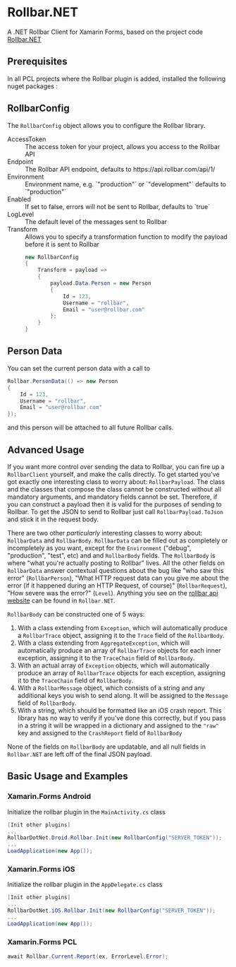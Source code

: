 # Rollbar.NET

A .NET Rollbar Client for Xamarin Forms, based on the project code [Rollbar.NET](https://github.com/rollbar/Rollbar.NET)

## Prerequisites

In all PCL projects where the Rollbar plugin is added, installed the following nuget packages :

## RollbarConfig

The `RollbarConfig` object allows you to configure the Rollbar library.

  <dl>
<dt>AccessToken
</dt>
<dd>The access token for your project, allows you access to the Rollbar API
</dd>
<dt>Endpoint
</dt>
<dd>The Rollbar API endpoint, defaults to https://api.rollbar.com/api/1/
</dd>
<dt>Environment
</dt>
<dd>Environment name, e.g. `"production"` or `"development"` defaults to `"production"`
</dd>
<dt>Enabled
</dt>
<dd>If set to false, errors will not be sent to Rollbar, defaults to `true`
</dd>
<dt>LogLevel
</dt>
<dd>The default level of the messages sent to Rollbar
</dd>
<dt>Transform
</dt>
<dd>Allows you to specify a transformation function to modify the payload before it is sent to Rollbar

```csharp
new RollbarConfig
{
    Transform = payload =>
    {
        payload.Data.Person = new Person
        {
            Id = 123,
            Username = "rollbar",
            Email = "user@rollbar.com"
        };
    }
}
```

</dd>
</dl>

## Person Data

You can set the current person data with a call to

```csharp
Rollbar.PersonData(() => new Person
{
    Id = 123,
    Username = "rollbar",
    Email = "user@rollbar.com"
});
```

and this person will be attached to all future Rollbar calls.

## Advanced Usage

If you want more control over sending the data to Rollbar, you can fire up a `RollbarClient`
yourself, and make the calls directly. To get started you've got exactly one interesting class
to worry about: `RollbarPayload`. The class and the classes that compose the class cannot be
constructed without all mandatory arguments, and mandatory fields cannot be set.
Therefore, if you can construct a payload then it is valid for the purposes of
sending to Rollbar. To get the JSON to send to Rollbar just call
`RollbarPayload.ToJson` and stick it in the request body.

There are two other *particularly* interesting classes to worry about:
`RollbarData` and `RollbarBody`. `RollbarData` can be filled out as completely
or incompletely as you want, except for the `Environment` ("debug",
"production", "test", etc) and and `RollbarBody` fields. The `RollbarBody` is
where "what you're actually posting to Rollbar" lives. All the other fields on
`RollbarData` answer contextual questions about the bug like "who saw this
error" (`RollbarPerson`), "What HTTP request data can you give me about the
error (if it happened during an HTTP Request, of course)" (`RollbarRequest`),
"How severe was the error?" (`Level`). Anything you see on the
[rollbar api website](https://rollbar.com/docs/api/items_post/) can be found in
`Rollbar.NET`.

`RollbarBody` can be constructed one of 5 ways:

 1. With a class extending from `Exception`, which will automatically produce a
 `RollbarTrace` object, assigning it to the `Trace` field of the `RollbarBody`.
 2. With a class extending from `AggregateException`, which will automatically
 produce an array of `RollbarTrace` objects for each inner exception, assigning
 it to the `TraceChain` field of `RollbarBody`.
 3. With an actual array of `Exception` objects, which will automatically
 produce an array of `RollbarTrace` objects for each exception, assigning
 it to the `TraceChain` field of `RollbarBody`.
 4. With a `RollbarMessage` object, which consists of a string and any
 additional keys you wish to send along. It will be assigned to the `Message`
 field of `RollbarBody`.
 5. With a string, which should be formatted like an iOS crash report. This
 library has no way to verify if you've done this correctly, but if you pass in
 a string it will be wrapped in a dictionary and assigned to the `"raw"` key and
 assigned to the `CrashReport` field of `RollbarBody`

None of the fields on `RollbarBody` are updatable, and all null fields in
`Rollbar.NET` are left off of the final JSON payload.

## Basic Usage and Examples

### Xamarin.Forms Android

Initialize the rollbar plugin in the `MainActivity.cs` class

```csharp
[Init other plugins]
...
RollbarDotNet.Droid.Rollbar.Init(new RollbarConfig("SERVER_TOKEN"));
...
LoadApplication(new App());
```

### Xamarin.Forms iOS

Initialize the rollbar plugin in the `AppDelegate.cs` class

```csharp
[Init other plugins]
...
RollbarDotNet.iOS.Rollbar.Init(new RollbarConfig("SERVER_TOKEN"));
...
LoadApplication(new App());
```

### Xamarin.Forms PCL

```csharp
await Rollbar.Current.Report(ex, ErrorLevel.Error);
```
